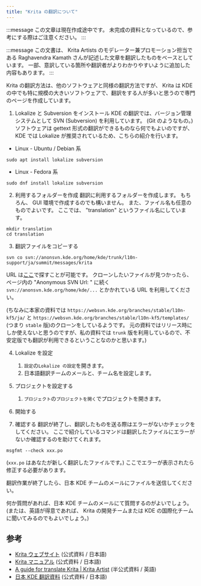 ```yaml
---
title: "Krita の翻訳について"
---
```

:::message
この文章は現在作成途中です。
未完成の資料となっているので、参考にする際はご注意ください。
:::

:::message
この文書は、 Krita Artists のモデレーター兼プロモーション担当である Raghavendra Kamath さんが記述した文章を翻訳したものをベースとしています。
一部、意訳している箇所や翻訳者がよりわかりやすいように追加した内容もあります。
:::

Krita の翻訳方法は、他のソフトウェアと同様の翻訳方法ですが、 Krita は KDE の中でも特に規模の大きいソフトウェアで、翻訳をする人が多いと思うので専門のページを作成しています。

1. Lokalize と Subversion をインストール
KDE の翻訳では、バージョン管理システムとして SVN (Subversion) を利用しています。 (Git のようなもの。)
ソフトウェアは gettext 形式の翻訳ができるものなら何でもよいのですが、 KDE では Lokalize が推奨されているため、こちらの紹介を行います。

- Linux - Ubuntu / Debian 系
```shell
sudo apt install lokalize subversion
```
- Linux - Fedora 系
```shell
sudo dnf install lokalize subversion
```

2. 利用するフォルダーを作成
翻訳に利用するフォルダーを作成します。
もちろん、 GUI 環境で作成するのでも構いません。 また、ファイル名も任意のものでよいです。 ここでは、 "translation" というファイル名にしています。
```shell
mkdir translation
cd translation
```

3. 翻訳ファイルをコピーする
```shell
svn co svn://anonsvn.kde.org/home/kde/trunk/l10n-support/ja/summit/messages/krita
```
URL は[ここ](https://websvn.kde.org/trunk/l10n-support/ja/summit/messages/)で探すことが可能です。
クローンしたいファイルが見つかったら、ページ内の "Anonymous SVN Url: " に続く `svn://anonsvn.kde.org/home/kde/...` とかかれている URL を利用してください。

(ちなみに本家の資料では `https://websvn.kde.org/branches/stable/l10n-kf5/ja/` と `https://websvn.kde.org/branches/stable/l10n-kf5/templates/` (つまり `stable` 版)のクローンをしているようです。 元の資料ではリリース時にしか使えないと思うのですが、私の資料では `trunk` 版を利用しているので、不安定版でも翻訳が利用できるということなのかと思います。)

4. Lokalize を設定
    1. `設定`の`Lokalize の設定`を開きます。
    1. 日本語翻訳チームのメールと、チーム名を設定します。

5. プロジェクトを設定する
    1. `プロジェクト`の`プロジェクトを開く`でプロジェクトを開きます。

6. 開始する

7. 確認する
翻訳が終了し、翻訳したものを送る際はエラーがないかチェックをしてください。 ここで紹介しているコマンドは翻訳したファイルにエラーがないか確認するのを助けてくれます。
```shell
msgfmt --check xxx.po
```
(`xxx.po` はあなたが新しく翻訳したファイルです。)
ここでエラーが表示されたら修正する必要があります。

翻訳作業が終了したら、日本 KDE チームのメールにファイルを送信してください。

何か質問があれば、日本 KDE チームのメールにて質問するのがよいでしょう。
(または、英語が得意であれば、 Krita の開発チームまたは KDE の国際化チームに聞いてみるのでもよいでしょう。)

## 参考
- [Krita ウェブサイト](https://krita.org/jp/about-jp/faq-jp/#translations) (公式資料 / 日本語)
- [Krita マニュアル](https://docs.krita.org/ja/KritaFAQ.html#who-translates-krita) (公式資料 / 日本語)
- [A guide for translate Krita | Krita Artist](https://krita-artists.org/t/a-guide-for-translate-krita-into-your-native-language/21567) (半公式資料 / 英語)
- [日本 KDE 翻訳資料](https://jp.kde.org/community/getinvolved/translation/) (公式資料 / 日本語)
